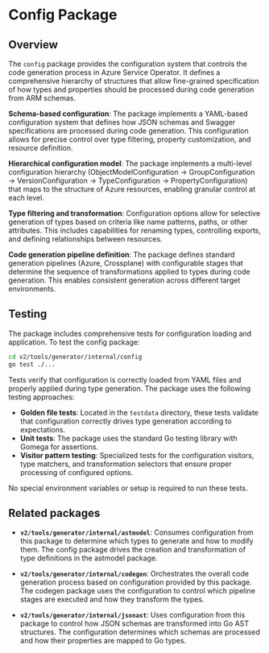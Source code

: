 # Config Package

## Overview

The `config` package provides the configuration system that controls the code generation process in Azure Service Operator. It defines a comprehensive hierarchy of structures that allow fine-grained specification of how types and properties should be processed during code generation from ARM schemas.

**Schema-based configuration**: The package implements a YAML-based configuration system that defines how JSON schemas and Swagger specifications are processed during code generation. This configuration allows for precise control over type filtering, property customization, and resource definition.

**Hierarchical configuration model**: The package implements a multi-level configuration hierarchy (ObjectModelConfiguration → GroupConfiguration → VersionConfiguration → TypeConfiguration → PropertyConfiguration) that maps to the structure of Azure resources, enabling granular control at each level.

**Type filtering and transformation**: Configuration options allow for selective generation of types based on criteria like name patterns, paths, or other attributes. This includes capabilities for renaming types, controlling exports, and defining relationships between resources.

**Code generation pipeline definition**: The package defines standard generation pipelines (Azure, Crossplane) with configurable stages that determine the sequence of transformations applied to types during code generation. This enables consistent generation across different target environments.

## Testing

The package includes comprehensive tests for configuration loading and application. To test the config package:

```bash
cd v2/tools/generator/internal/config
go test ./...
```

Tests verify that configuration is correctly loaded from YAML files and properly applied during type generation. The package uses the following testing approaches:

* **Golden file tests**: Located in the `testdata` directory, these tests validate that configuration correctly drives type generation according to expectations.
* **Unit tests**: The package uses the standard Go testing library with Gomega for assertions.
* **Visitor pattern testing**: Specialized tests for the configuration visitors, type matchers, and transformation selectors that ensure proper processing of configured options.

No special environment variables or setup is required to run these tests.

## Related packages

- **`v2/tools/generator/internal/astmodel`**: Consumes configuration from this package to determine which types to generate and how to modify them. The config package drives the creation and transformation of type definitions in the astmodel package.

- **`v2/tools/generator/internal/codegen`**: Orchestrates the overall code generation process based on configuration provided by this package. The codegen package uses the configuration to control which pipeline stages are executed and how they transform the types.

- **`v2/tools/generator/internal/jsonast`**: Uses configuration from this package to control how JSON schemas are transformed into Go AST structures. The configuration determines which schemas are processed and how their properties are mapped to Go types.
